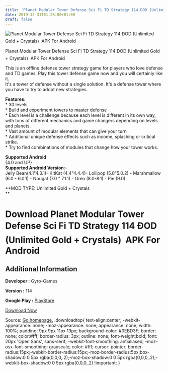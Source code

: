 ```yaml
---
title: 'Planet Modular Tower Defense Sci Fi TD Strategy 114 ÐOD (Unlimited Gold + Crystals)  APK For Android'
date: 2019-12-31T01:28:00+01:00
draft: false
---
```


![Planet Modular Tower Defense Sci Fi TD Strategy 114 ÐOD (Unlimited Gold + Crystals)  APK For Android](https://i0.wp.com/apkhome.net/wp-content/uploads/2019/11/Planet-Modular-Tower-Defense-Sci-Fi-TD-Strategy-114-ÐOD-Unlimited-Gold-Crystals.jpg "Planet Modular Tower Defense Sci Fi TD Strategy 114 ÐOD (Unlimited Gold + Crystals)  APK For Android")

  

Planet Modular Tower Defense Sci Fi TD Strategy 114 ÐOD (Unlimited Gold + Crystals)  APK For Android

This is an offline defense tower strategy game for players who love defense and TD games. Play this tower defense game now and you will certainly like it.  
It's a tower of defense without a single solution. It's a defense tower where you have to try to adopt new strategies.

**Features:**  
\* 30 levels  
\* Build and experiment towers to master defense  
\* Each level is a challenge because each level is different in its own way, with tons of different mechanics and game changers depending on levels and planets.  
\* Vast amount of modular elements that can give your turn  
\* Additional unique defense effects such as income, splashing or critical strike.  
\* Try to find combinations of modules that change how your tower works.

**Supported Android**  
{4.0 and UP}  
**Supported Android Version**:-  
Jelly Bean(4.1"4.3.1)- KitKat (4.4"4.4.4)- Lollipop (5.0"5.0.2) - Marshmallow (6.0 - 6.0.1) - Nougat (7.0 " 7.1.1) - Oreo (8.0-8.1) - Pie (9.0)

**MOD TYPE: Unlimited Gold + Crystals  
**

Download Planet Modular Tower Defense Sci Fi TD Strategy 114 ÐOD (Unlimited Gold + Crystals)  APK For Android
===============================================================================================================

Additional Information
----------------------

**Developer :** Gyro-Games

**Version :** 114

**Google Play :** [PlayStore](https://play.google.com/store/apps/details?id=com.gg.moduleTd2)

  

[Download Now](https://store4app.co/post/planet-modular-tower-defense-sci-fi-td-strategy-114-od-unlimited-gold-crystals-apk-for-android_1573936040)

  
Source: [Go homepage.](https://store4app.co/post/planet-modular-tower-defense-sci-fi-td-strategy-114-od-unlimited-gold-crystals-apk-for-android_1573936040) .downloadtop{ text-align:center; -webkit-appearance: none; -moz-appearance: none; appearance: none; width: 100%; padding: 9px 9px 11px 13px; background-color: #0EBD3F; border: none; color:#fff; border-radius: 3px; outline: none; font-weight;bold; font: 20px 'Open Sans', sans-serif; -webkit-font-smoothing: antialiased; -moz-osx-font-smoothing: grayscale; color: #fff; cursor: pointer; border-radius:15px;-webkit-border-radius:15px;-moz-border-radius:5px;box-shadow:0 0 5px rgba(0,0,0,.2);-moz-box-shadow:0 0 5px rgba(0,0,0,.2);-webkit-box-shadow:0 0 5px rgba(0,0,0,.2) !important; }